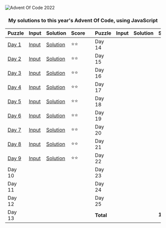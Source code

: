 <picture>

![Advent Of Code 2022](https://www.smarty.com/img/advent-of-code-2022.png)

</picture>
<h3 align=center>My solutions to this year's Advent Of Code, using JavaScript</h3>

<div align=center>

| Puzzle                                       | Input                    | Solution                  | Score  |     | Puzzle    | Input                | Solution            | Score     |
| -------------------------------------------- | ------------------------ | ------------------------- | ------ | --- | --------- | -------------------- | ------------------- | --------- |
| [Day 1](https://adventofcode.com/2022/day/1) | [Input](day-1/input.txt) | [Solution](day-1/day1.js) | ⭐️⭐️ |     | Day 14    | [](day-14/input.txt) | [](day-14/day14.js) |           |
| [Day 2](https://adventofcode.com/2022/day/2) | [Input](day-2/input.txt) | [Solution](day-2/day2.js) | ⭐️⭐️ |     | Day 15    | [](day-15/input.txt) | [](day-15/day15.js) |           |
| [Day 3](https://adventofcode.com/2022/day/3) | [Input](day-3/input.txt) | [Solution](day-3/day3.js) | ⭐️⭐️ |     | Day 16    | [](day-16/input.txt) | [](day-16/day16.js) |           |
| [Day 4](https://adventofcode.com/2022/day/4) | [Input](day-4/input.txt) | [Solution](day-4/day4.js) | ⭐️⭐️ |     | Day 17    | [](day-17/input.txt) | [](day-17/day17.js) |           |
| [Day 5](https://adventofcode.com/2022/day/5) | [Input](day-5/input.txt) | [Solution](day-5/day5.js) | ⭐️⭐️ |     | Day 18    | [](day-18/input.txt) | [](day-18/day18.js) |           |
| [Day 6](https://adventofcode.com/2022/day/6) | [Input](day-6/input.txt) | [Solution](day-6/day6.js) | ⭐️⭐️ |     | Day 19    | [](day-19/input.txt) | [](day-19/day19.js) |           |
| [Day 7](https://adventofcode.com/2022/day/7) | [Input](day-7/input.txt) | [Solution](day-7/day7.js) | ⭐️⭐️ |     | Day 20    | [](day-20/input.txt) | [](day-20/day20.js) |           |
| [Day 8](https://adventofcode.com/2022/day/8) | [Input](day-8/input.txt) | [Solution](day-8/day8.js) | ⭐️⭐️ |     | Day 21    | [](day-21/input.txt) | [](day-21/day21.js) |           |
| [Day 9](https://adventofcode.com/2022/day/9) | [Input](day-9/input.txt) | [Solution](day-9/day9.js) | ⭐️⭐️ |     | Day 22    | [](day-22/input.txt) | [](day-22/day22.js) |           |
| Day 10                                       | [](day-10/input.txt)     | [](day-10/day10.js)       |        |     | Day 23    | [](day-23/input.txt) | [](day-23/day23.js) |           |
| Day 11                                       | [](day-11/input.txt)     | [](day-11/day11.js)       |        |     | Day 24    | [](day-24/input.txt) | [](day-24/day24.js) |           |
| Day 12                                       | [](day-12/input.txt)     | [](day-12/day12.js)       |        |     | Day 25    | [](day-25/input.txt) | [](day-25/day25.js) |           |
| Day 13                                       | [](day-13/input.txt)     | [](day-13/day13.js)       |        |     | **Total** |                      |                     | **18⭐️** |

</div>
